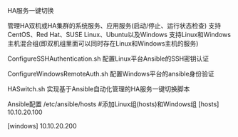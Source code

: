 HA服务一键切换
  
  管理HA双机或HA集群的系统服务、应用服务(启动/停止、运行状态检查)
  支持CentOS、Red Hat、SUSE Linux、Ubuntu以及Windows
  支持Linux和Windows主机混合组(即双机组里面可以同时存在Linux和Windows主机的服务)

ConfigureSSHAuthentication.sh
  配置Linux平台Ansible的SSH密钥认证

ConfigureWindowsRemoteAuth.sh
  配置Windows平台的ansible身份验证

HASwitch.sh
  实现基于Ansible自动化管理的HA服务一键切换脚本


Ansible配置
  /etc/ansible/hosts   #添加Linux组(hosts)和Windows组
  [hosts]
  10.10.20.100
  
  [windows]
  10.10.20.200
